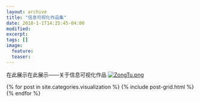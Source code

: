 ```yaml
---
layout: archive
title: "信息可视化作品集"
date: 2018-1-1T14:25:45-04:00
modified:
excerpt: 
tags: []
image: 
  feature: 
  teaser:
---
```

在此展示在此展示——关于信息可视化作品
<a href="https://public.tableau.com/views/last1/1_1?:embed=y&:display_count=yes&publish=yes" target="_blank">![ZongTu.png](https://huangjiali.github.io/images/ZongTu.png)</a>


<div class="tiles">
{% for post in site.categories.visualization %}
  {% include post-grid.html %}
{% endfor %}
</div><!-- /.tiles 把所有categories 有 visualization 的列出来-->
